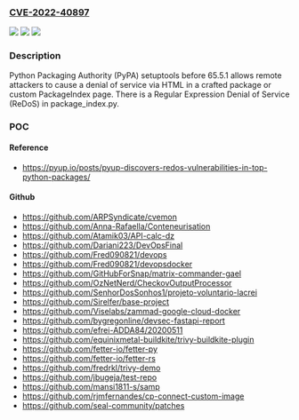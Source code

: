 ### [CVE-2022-40897](https://cve.mitre.org/cgi-bin/cvename.cgi?name=CVE-2022-40897)
![](https://img.shields.io/static/v1?label=Product&message=n%2Fa&color=blue)
![](https://img.shields.io/static/v1?label=Version&message=n%2Fa&color=blue)
![](https://img.shields.io/static/v1?label=Vulnerability&message=n%2Fa&color=brighgreen)

### Description

Python Packaging Authority (PyPA) setuptools before 65.5.1 allows remote attackers to cause a denial of service via HTML in a crafted package or custom PackageIndex page. There is a Regular Expression Denial of Service (ReDoS) in package_index.py.

### POC

#### Reference
- https://pyup.io/posts/pyup-discovers-redos-vulnerabilities-in-top-python-packages/

#### Github
- https://github.com/ARPSyndicate/cvemon
- https://github.com/Anna-Rafaella/Conteneurisation
- https://github.com/Atamik03/API-calc-dz
- https://github.com/Dariani223/DevOpsFinal
- https://github.com/Fred090821/devops
- https://github.com/Fred090821/devopsdocker
- https://github.com/GitHubForSnap/matrix-commander-gael
- https://github.com/OzNetNerd/CheckovOutputProcessor
- https://github.com/SenhorDosSonhos1/projeto-voluntario-lacrei
- https://github.com/Sirelfer/base-project
- https://github.com/Viselabs/zammad-google-cloud-docker
- https://github.com/bygregonline/devsec-fastapi-report
- https://github.com/efrei-ADDA84/20200511
- https://github.com/equinixmetal-buildkite/trivy-buildkite-plugin
- https://github.com/fetter-io/fetter-py
- https://github.com/fetter-io/fetter-rs
- https://github.com/fredrkl/trivy-demo
- https://github.com/jbugeja/test-repo
- https://github.com/mansi1811-s/samp
- https://github.com/rjmfernandes/cp-connect-custom-image
- https://github.com/seal-community/patches

